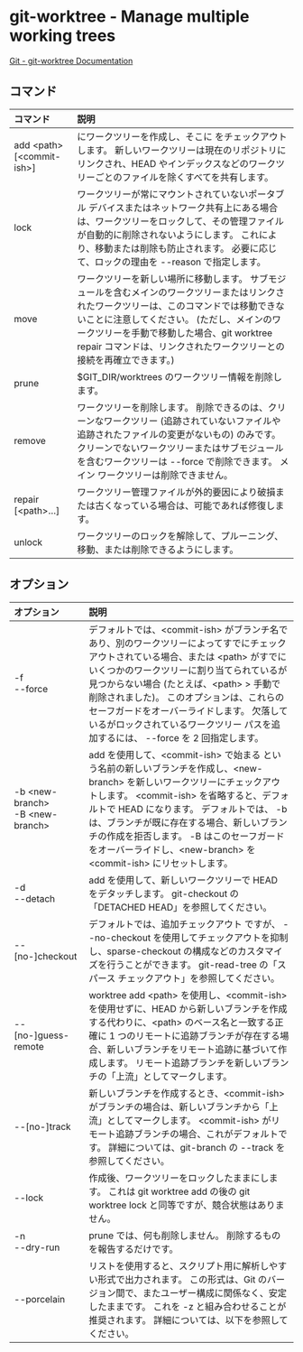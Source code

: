 # git-worktree - Manage multiple working trees

[Git - git-worktree Documentation](https://git-scm.com/docs/git-worktree)

## コマンド

|コマンド|説明|
|:--|:--|
|add \<path> [\<commit-ish>]|<path> にワークツリーを作成し、そこに <commit-ish> をチェックアウトします。 新しいワークツリーは現在のリポジトリにリンクされ、HEAD やインデックスなどのワークツリーごとのファイルを除くすべてを共有します。|
|lock|ワークツリーが常にマウントされていないポータブル デバイスまたはネットワーク共有上にある場合は、ワークツリーをロックして、その管理ファイルが自動的に削除されないようにします。 これにより、移動または削除も防止されます。 必要に応じて、ロックの理由を --reason で指定します。|
|move|ワークツリーを新しい場所に移動します。 サブモジュールを含むメインのワークツリーまたはリンクされたワークツリーは、このコマンドでは移動できないことに注意してください。 (ただし、メインのワークツリーを手動で移動した場合、git worktree repair コマンドは、リンクされたワークツリーとの接続を再確立できます。)|
|prune|$GIT_DIR/worktrees のワークツリー情報を削除します。|
|remove|ワークツリーを削除します。 削除できるのは、クリーンなワークツリー (追跡されていないファイルや追跡されたファイルの変更がないもの) のみです。 クリーンでないワークツリーまたはサブモジュールを含むワークツリーは --force で削除できます。 メイン ワークツリーは削除できません。|
|repair [\<path>…​]|ワークツリー管理ファイルが外的要因により破損または古くなっている場合は、可能であれば修復します。|
|unlock|ワークツリーのロックを解除して、プルーニング、移動、または削除できるようにします。|

## オプション

|オプション|説明|
|:--|:--|
|-f<br>--force|デフォルトでは、\<commit-ish> がブランチ名であり、別のワークツリーによってすでにチェックアウトされている場合、または \<path> がすでにいくつかのワークツリーに割り当てられているが見つからない場合 (たとえば、\<path> > 手動で削除されました)。 このオプションは、これらのセーフガードをオーバーライドします。 欠落しているがロックされているワークツリー パスを追加するには、 --force を 2 回指定します。|
|-b \<new-branch><br>-B \<new-branch>|add を使用して、\<commit-ish> で始まる <new-branch> という名前の新しいブランチを作成し、\<new-branch> を新しいワークツリーにチェックアウトします。 \<commit-ish> を省略すると、デフォルトで HEAD になります。 デフォルトでは、 -b は、ブランチが既に存在する場合、新しいブランチの作成を拒否します。 -B はこのセーフガードをオーバーライドし、\<new-branch> を \<commit-ish> にリセットします。|
|-d<br>--detach|add を使用して、新しいワークツリーで HEAD をデタッチします。 git-checkout の「DETACHED HEAD」を参照してください。|
|--[no-]checkout|デフォルトでは、追加チェックアウト <commit-ish> ですが、 --no-checkout を使用してチェックアウトを抑制し、sparse-checkout の構成などのカスタマイズを行うことができます。 git-read-tree の「スパース チェックアウト」を参照してください。|
|--[no-]guess-remote|worktree add \<path> を使用し、\<commit-ish> を使用せずに、HEAD から新しいブランチを作成する代わりに、\<path> のベース名と一致する正確に 1 つのリモートに追跡ブランチが存在する場合、新しいブランチをリモート追跡に基づいて作成します。 リモート追跡ブランチを新しいブランチの「上流」としてマークします。|
|--[no-]track|新しいブランチを作成するとき、\<commit-ish> がブランチの場合は、新しいブランチから「上流」としてマークします。 \<commit-ish> がリモート追跡ブランチの場合、これがデフォルトです。 詳細については、git-branch の --track を参照してください。|
|--lock|作成後、ワークツリーをロックしたままにします。 これは git worktree add の後の git worktree lock と同等ですが、競合状態はありません。|
|-n<br>--dry-run|prune では、何も削除しません。 削除するものを報告するだけです。|
|--porcelain|リストを使用すると、スクリプト用に解析しやすい形式で出力されます。 この形式は、Git のバージョン間で、またユーザー構成に関係なく、安定したままです。 これを -z と組み合わせることが推奨されます。 詳細については、以下を参照してください。|
